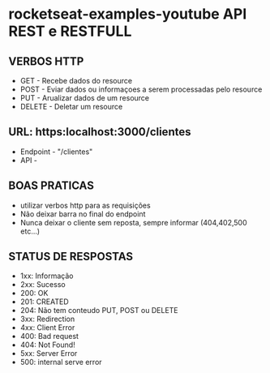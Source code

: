 # rocketseat-examples-youtube API REST e RESTFULL
## VERBOS HTTP
 - GET - Recebe dados do resource
 - POST - Eviar dados ou informaçoes a serem processadas pelo resource 
 - PUT - Arualizar dados de um resource
 - DELETE - Deletar um resource
  
  
 ## URL: https:localhost:3000/clientes
 - Endpoint - "/clientes"
 - API - 
 
 ## BOAS PRATICAS
 - utilizar verbos http para as requisições
 - Não deixar barra no final do endpoint
 - Nunca deixar o cliente sem reposta, sempre informar (404,402,500 etc...)
 
  
 ## STATUS DE RESPOSTAS
 - 1xx: Informação
 - 2xx: Sucesso
  - 200: OK
  - 201: CREATED
  - 204: Não tem conteudo PUT, POST ou DELETE
 - 3xx: Redirection
 - 4xx: Client Error
  - 400: Bad request
  - 404: Not Found!
 - 5xx:  Server Error
  - 500: internal serve error
